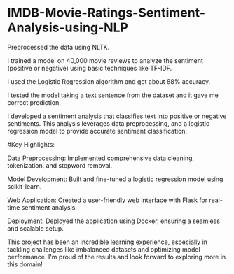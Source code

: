 # IMDB-Movie-Ratings-Sentiment-Analysis-using-NLP

Preprocessed the data using NLTK.

I trained a model on 40,000 movie reviews to analyze the sentiment (positive or negative) using basic techniques like TF-IDF.

I used the Logistic Regression algorithm and got about 88% accuracy.

I tested the model taking a text sentence from the dataset and it gave me correct prediction.

I developed a sentiment analysis that classifies text into positive or negative sentiments. This analysis leverages data preprocessing, and a logistic regression model to provide accurate sentiment classification.

#Key Highlights:

Data Preprocessing: Implemented comprehensive data cleaning, tokenization, and stopword removal.

Model Development: Built and fine-tuned a logistic regression model using scikit-learn.

Web Application: Created a user-friendly web interface with Flask for real-time sentiment analysis.

Deployment: Deployed the application using Docker, ensuring a seamless and scalable setup.

This project has been an incredible learning experience, especially in tackling challenges like imbalanced datasets and optimizing model performance. I'm proud of the results and look forward to exploring more in this domain!
